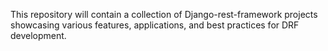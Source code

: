 This repository will contain a collection of Django-rest-framework projects showcasing various features, applications, and best practices for DRF development.
